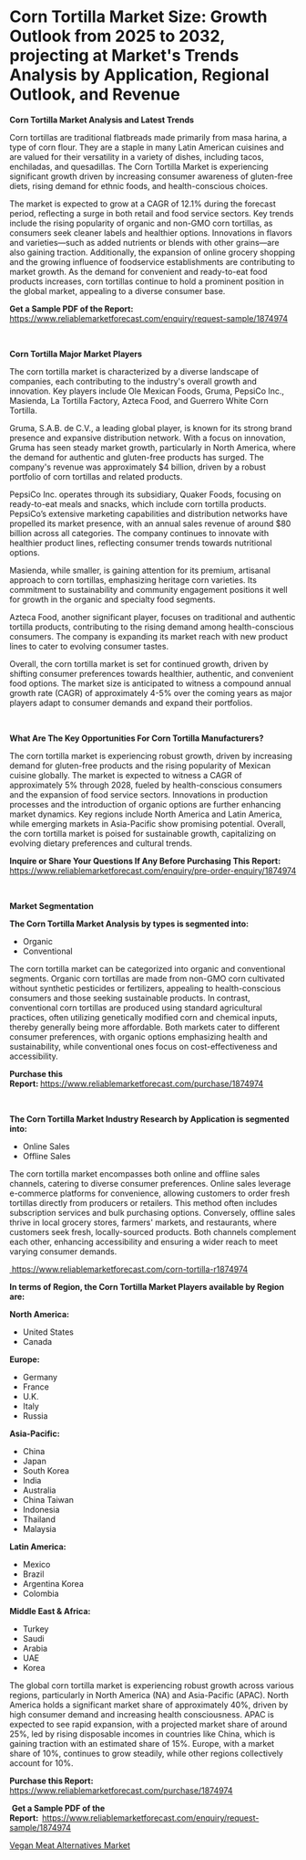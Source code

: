 <p><h1>Corn Tortilla Market Size: Growth Outlook from 2025 to 2032, projecting at Market's Trends Analysis by Application, Regional Outlook, and Revenue</h1></p><p><strong>Corn Tortilla Market Analysis and Latest Trends</strong></p>
<p><p>Corn tortillas are traditional flatbreads made primarily from masa harina, a type of corn flour. They are a staple in many Latin American cuisines and are valued for their versatility in a variety of dishes, including tacos, enchiladas, and quesadillas. The Corn Tortilla Market is experiencing significant growth driven by increasing consumer awareness of gluten-free diets, rising demand for ethnic foods, and health-conscious choices.</p><p>The market is expected to grow at a CAGR of 12.1% during the forecast period, reflecting a surge in both retail and food service sectors. Key trends include the rising popularity of organic and non-GMO corn tortillas, as consumers seek cleaner labels and healthier options. Innovations in flavors and varieties—such as added nutrients or blends with other grains—are also gaining traction. Additionally, the expansion of online grocery shopping and the growing influence of foodservice establishments are contributing to market growth. As the demand for convenient and ready-to-eat food products increases, corn tortillas continue to hold a prominent position in the global market, appealing to a diverse consumer base.</p></p>
<p><strong>Get a Sample PDF of the Report:&nbsp;</strong> <a href="https://www.reliablemarketforecast.com/enquiry/request-sample/1874974?utm_campaign=2478&utm_medium=2&utm_source=Github&utm_content=ia&utm_term=07042025&utm_id=corn-tortilla">https://www.reliablemarketforecast.com/enquiry/request-sample/1874974</a></p>
<p>&nbsp;</p>
<p><strong>Corn Tortilla Major Market Players</strong></p>
<p><p>The corn tortilla market is characterized by a diverse landscape of companies, each contributing to the industry's overall growth and innovation. Key players include Ole Mexican Foods, Gruma, PepsiCo Inc., Masienda, La Tortilla Factory, Azteca Food, and Guerrero White Corn Tortilla.</p><p>Gruma, S.A.B. de C.V., a leading global player, is known for its strong brand presence and expansive distribution network. With a focus on innovation, Gruma has seen steady market growth, particularly in North America, where the demand for authentic and gluten-free products has surged. The company's revenue was approximately $4 billion, driven by a robust portfolio of corn tortillas and related products.</p><p>PepsiCo Inc. operates through its subsidiary, Quaker Foods, focusing on ready-to-eat meals and snacks, which include corn tortilla products. PepsiCo’s extensive marketing capabilities and distribution networks have propelled its market presence, with an annual sales revenue of around $80 billion across all categories. The company continues to innovate with healthier product lines, reflecting consumer trends towards nutritional options.</p><p>Masienda, while smaller, is gaining attention for its premium, artisanal approach to corn tortillas, emphasizing heritage corn varieties. Its commitment to sustainability and community engagement positions it well for growth in the organic and specialty food segments.</p><p>Azteca Food, another significant player, focuses on traditional and authentic tortilla products, contributing to the rising demand among health-conscious consumers. The company is expanding its market reach with new product lines to cater to evolving consumer tastes.</p><p>Overall, the corn tortilla market is set for continued growth, driven by shifting consumer preferences towards healthier, authentic, and convenient food options. The market size is anticipated to witness a compound annual growth rate (CAGR) of approximately 4-5% over the coming years as major players adapt to consumer demands and expand their portfolios.</p></p>
<p>&nbsp;</p>
<p><strong>What Are The Key Opportunities For Corn Tortilla Manufacturers?</strong></p>
<p><p>The corn tortilla market is experiencing robust growth, driven by increasing demand for gluten-free products and the rising popularity of Mexican cuisine globally. The market is expected to witness a CAGR of approximately 5% through 2028, fueled by health-conscious consumers and the expansion of food service sectors. Innovations in production processes and the introduction of organic options are further enhancing market dynamics. Key regions include North America and Latin America, while emerging markets in Asia-Pacific show promising potential. Overall, the corn tortilla market is poised for sustainable growth, capitalizing on evolving dietary preferences and cultural trends.</p></p>
<p><strong>Inquire or Share Your Questions If Any Before Purchasing This Report:</strong> <a href="https://www.reliablemarketforecast.com/enquiry/pre-order-enquiry/1874974?utm_campaign=2478&utm_medium=2&utm_source=Github&utm_content=ia&utm_term=07042025&utm_id=corn-tortilla">https://www.reliablemarketforecast.com/enquiry/pre-order-enquiry/1874974</a></p>
<p>&nbsp;</p>
<p><strong>Market Segmentation</strong></p>
<p><strong>The Corn Tortilla Market Analysis by types is segmented into:</strong></p>
<p><ul><li>Organic</li><li>Conventional</li></ul></p>
<p><p>The corn tortilla market can be categorized into organic and conventional segments. Organic corn tortillas are made from non-GMO corn cultivated without synthetic pesticides or fertilizers, appealing to health-conscious consumers and those seeking sustainable products. In contrast, conventional corn tortillas are produced using standard agricultural practices, often utilizing genetically modified corn and chemical inputs, thereby generally being more affordable. Both markets cater to different consumer preferences, with organic options emphasizing health and sustainability, while conventional ones focus on cost-effectiveness and accessibility.</p></p>
<p><strong>Purchase this Report:&nbsp;</strong><a href="https://www.reliablemarketforecast.com/purchase/1874974?utm_campaign=2478&utm_medium=2&utm_source=Github&utm_content=ia&utm_term=07042025&utm_id=corn-tortilla">https://www.reliablemarketforecast.com/purchase/1874974</a></p>
<p>&nbsp;</p>
<p><strong>The Corn Tortilla Market Industry Research by Application is segmented into:</strong></p>
<p><ul><li>Online Sales</li><li>Offline Sales</li></ul></p>
<p><p>The corn tortilla market encompasses both online and offline sales channels, catering to diverse consumer preferences. Online sales leverage e-commerce platforms for convenience, allowing customers to order fresh tortillas directly from producers or retailers. This method often includes subscription services and bulk purchasing options. Conversely, offline sales thrive in local grocery stores, farmers' markets, and restaurants, where customers seek fresh, locally-sourced products. Both channels complement each other, enhancing accessibility and ensuring a wider reach to meet varying consumer demands.</p></p>
<p><a href="https://www.reliablemarketforecast.com/corn-tortilla-r1874974?utm_campaign=2478&utm_medium=2&utm_source=Github&utm_content=ia&utm_term=07042025&utm_id=corn-tortilla">&nbsp;https://www.reliablemarketforecast.com/corn-tortilla-r1874974</a></p>
<p><strong>In terms of Region, the Corn Tortilla Market Players available by Region are:</strong></p>
<p>
    <p> <strong> North America: </strong>
        <ul>
            <li>United States</li>
            <li>Canada</li>
        </ul>
        </p> 
    <p> <strong> Europe: </strong>
        <ul>
            <li>Germany</li>
            <li>France</li>
            <li>U.K.</li>
            <li>Italy</li>
            <li>Russia</li>
        </ul>
        </p> 
    <p> <strong> Asia-Pacific: </strong>
        <ul>
            <li>China</li>
            <li>Japan</li>
            <li>South Korea</li>
            <li>India</li>
            <li>Australia</li>
            <li>China Taiwan</li>
            <li>Indonesia</li>
            <li>Thailand</li>
            <li>Malaysia</li>
        </ul>
        </p> 
    <p> <strong> Latin America: </strong>
        <ul>
            <li>Mexico</li>
            <li>Brazil</li>
            <li>Argentina Korea</li>
            <li>Colombia</li>
        </ul>
        </p> 
    <p> <strong> Middle East & Africa: </strong>
        <ul>
            <li>Turkey</li>
            <li>Saudi</li>
            <li>Arabia</li>
            <li>UAE</li>
            <li>Korea</li>
        </ul>
    </p>
    </p>
<p><p>The global corn tortilla market is experiencing robust growth across various regions, particularly in North America (NA) and Asia-Pacific (APAC). North America holds a significant market share of approximately 40%, driven by high consumer demand and increasing health consciousness. APAC is expected to see rapid expansion, with a projected market share of around 25%, led by rising disposable incomes in countries like China, which is gaining traction with an estimated share of 15%. Europe, with a market share of 10%, continues to grow steadily, while other regions collectively account for 10%. </p></p>
<p><strong>Purchase this Report: </strong><a href="https://www.reliablemarketforecast.com/purchase/1874974?utm_campaign=2478&utm_medium=2&utm_source=Github&utm_content=ia&utm_term=07042025&utm_id=corn-tortilla">https://www.reliablemarketforecast.com/purchase/1874974</a></p>
<p>&nbsp;<strong>Get a Sample PDF of the Report:&nbsp;&nbsp;</strong><a href="https://www.reliablemarketforecast.com/enquiry/request-sample/1874974?utm_campaign=2478&utm_medium=2&utm_source=Github&utm_content=ia&utm_term=07042025&utm_id=corn-tortilla">https://www.reliablemarketforecast.com/enquiry/request-sample/1874974</a></p>
<p><strong></strong></p>
<p><p><a href="https://github.com/AshikRahman991/Market-Research-Report-List-2/blob/main/vegan-meat-alternatives-market.md?utm_campaign=2478&utm_medium=2&utm_source=Github&utm_content=ia&utm_term=07042025&utm_id=corn-tortilla">Vegan Meat Alternatives Market</a></p></p>